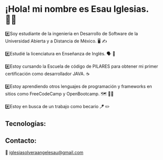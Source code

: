 # ¡Hola! mi nombre es Esau Iglesias. :technologist:

:hash:Soy estudiante de la ingenieria en Desarrollo de Software de la Universidad Abierta y a Distancia de México. :desktop_computer: :writing_hand:
</br>
</br>
:hash:Estudié la licenciatura en Enseñanza de Inglés. :speaking_head: :statue_of_liberty:
</br>
</br>
:hash:Estoy cursando la Escuela de código de PILARES para obtener mi primer certificación como desarrollador JAVA. :coffee:
</br>
</br>
:hash:Estoy aprendiendo otros lenguajes de programación y frameworks en sitios como FreeCodeCamp y OpenBootcamp. :world_map: :technologist:
</br>
</br>
:hash:Estoy en busca de un trabajo como becario :kite: :pencil2:


## Tecnologías:

## Contacto:

:incoming_envelope: iglesiasolveraangelesau@gmail.com 



<!--
**esauiglesiasolvera/esauiglesiasolvera** is a ✨ _special_ ✨ repository because its `README.md` (this file) appears on your GitHub profile.

Here are some ideas to get you started:

- 🔭 I’m currently working on ...
- 🌱 I’m currently learning ...
- 👯 I’m looking to collaborate on ...
- 🤔 I’m looking for help with ...
- 💬 Ask me about ...
- 📫 How to reach me: ...
- 😄 Pronouns: ...
- ⚡ Fun fact: ...
-->
